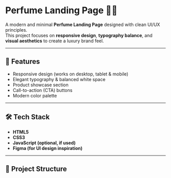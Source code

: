 # Perfume Landing Page 🌸✨  

A modern and minimal **Perfume Landing Page** designed with clean UI/UX principles.  
This project focuses on **responsive design**, **typography balance**, and **visual aesthetics** to create a luxury brand feel.  

---

## 🚀 Features  
- Responsive design (works on desktop, tablet & mobile)  
- Elegant typography & balanced white space  
- Product showcase section  
- Call-to-action (CTA) buttons  
- Modern color palette  

---

## 🛠️ Tech Stack  
- **HTML5**  
- **CSS3**  
- **JavaScript (optional, if used)**  
- **Figma (for UI design inspiration)**  

---

## 📂 Project Structure  

